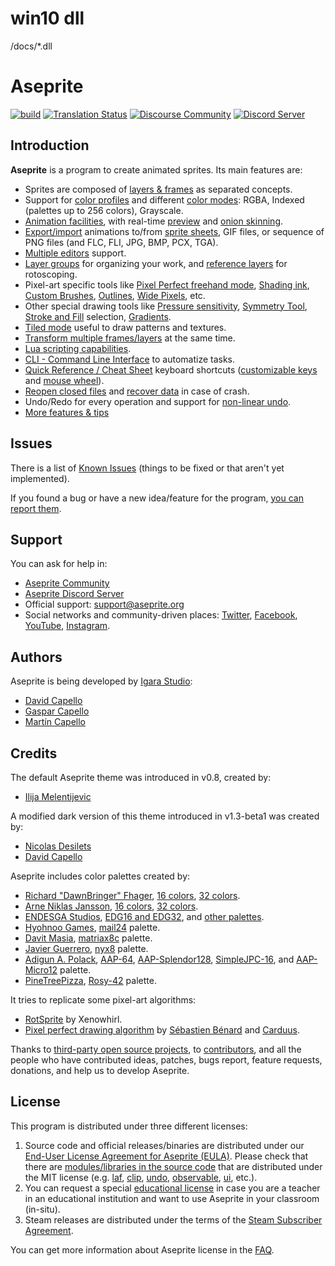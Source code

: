# win10 dll
/docs/*.dll

# Aseprite

[![build](https://github.com/aseprite/aseprite/actions/workflows/build.yml/badge.svg)](https://github.com/aseprite/aseprite/actions/workflows/build.yml)
[![Translation Status](https://hosted.weblate.org/widget/aseprite/aseprite/svg-badge.svg)](https://hosted.weblate.org/engage/aseprite/)
[![Discourse Community](https://img.shields.io/badge/discourse-community-brightgreen.svg?style=flat)](https://community.aseprite.org/)
[![Discord Server](https://discordapp.com/api/guilds/324979738533822464/embed.png)](https://discord.gg/Yb2CeX8)

## Introduction

**Aseprite** is a program to create animated sprites. Its main features are:

* Sprites are composed of [layers &amp; frames](https://www.aseprite.org/docs/timeline/) as separated concepts.
* Support for [color profiles](https://www.aseprite.org/docs/color-profile/) and different [color modes](https://www.aseprite.org/docs/color-mode/): RGBA, Indexed (palettes up to 256 colors), Grayscale.
* [Animation facilities](https://www.aseprite.org/docs/animation/), with real-time [preview](https://www.aseprite.org/docs/preview-window/) and [onion skinning](https://www.aseprite.org/docs/onion-skinning/).
* [Export/import](https://www.aseprite.org/docs/exporting/) animations to/from [sprite sheets](https://www.aseprite.org/docs/sprite-sheet/), GIF files, or sequence of PNG files (and FLC, FLI, JPG, BMP, PCX, TGA).
* [Multiple editors](https://www.aseprite.org/docs/workspace/#drag-and-drop-tabs) support.
* [Layer groups](https://imgur.com/x3OKkGj) for organizing your work, and [reference layers](https://twitter.com/aseprite/status/806889204601016325) for rotoscoping.
* Pixel-art specific tools like [Pixel Perfect freehand mode](https://imgur.com/0fdlNau), [Shading ink](https://www.aseprite.org/docs/shading/), [Custom Brushes](https://twitter.com/aseprite/status/1196883990080344067), [Outlines](https://twitter.com/aseprite/status/1126548469865431041), [Wide Pixels](https://imgur.com/1yZKUcs), etc.
* Other special drawing tools like [Pressure sensitivity](https://twitter.com/aseprite/status/1253770784708886533), [Symmetry Tool](https://twitter.com/aseprite/status/659709226747625472), [Stroke and Fill](https://imgur.com/7JZQ81o) selection, [Gradients](https://twitter.com/aseprite/status/1126549217856622597).
* [Tiled mode](https://youtu.be/G_JeWBaxQIg) useful to draw patterns and textures.
* [Transform multiple frames/layers](https://twitter.com/aseprite/status/1170007034651172866) at the same time.
* [Lua scripting capabilities](https://www.aseprite.org/docs/scripting/).
* [CLI - Command Line Interface](https://www.aseprite.org/docs/cli/) to automatize tasks.
* [Quick Reference / Cheat Sheet](https://www.aseprite.org/quickref/) keyboard shortcuts ([customizable keys](https://imgur.com/rvAUxyF) and [mouse wheel](https://imgur.com/oNqFqVb)).
* [Reopen closed files](https://twitter.com/aseprite/status/1202641475256881153) and [recover data](https://www.aseprite.org/docs/data-recovery/) in case of crash.
* Undo/Redo for every operation and support for [non-linear undo](https://imgur.com/9I42fZK).
* [More features &amp; tips](https://twitter.com/aseprite/status/1124442198651678720)

## Issues

There is a list of
[Known Issues](https://github.com/aseprite/aseprite/issues) (things
to be fixed or that aren't yet implemented).

If you found a bug or have a new idea/feature for the program,
[you can report them](https://github.com/aseprite/aseprite/issues/new).

## Support

You can ask for help in:

* [Aseprite Community](https://community.aseprite.org/)
* [Aseprite Discord Server](https://discord.gg/Yb2CeX8)
* Official support: [support@aseprite.org](mailto:support@aseprite.org)
* Social networks and community-driven places:
  [Twitter](https://twitter.com/aseprite/),
  [Facebook](https://facebook.com/aseprite/),
  [YouTube](https://www.youtube.com/user/aseprite),
  [Instagram](https://www.instagram.com/aseprite/).

## Authors

Aseprite is being developed by [Igara Studio](https://igara.com/):

* [David Capello](https://davidcapello.com/)
* [Gaspar Capello](https://github.com/Gasparoken)
* [Martín Capello](https://github.com/martincapello)

## Credits

The default Aseprite theme was introduced in v0.8, created by:

* [Ilija Melentijevic](https://ilkke.net/)

A modified dark version of this theme introduced in v1.3-beta1 was created by:

* [Nicolas Desilets](https://twitter.com/MapleGecko)
* [David Capello](https://twitter.com/davidcapello)

Aseprite includes color palettes created by:

* [Richard "DawnBringer" Fhager](http://pixeljoint.com/p/23821.htm), [16 colors](http://pixeljoint.com/forum/forum_posts.asp?TID=12795),  [32 colors](http://pixeljoint.com/forum/forum_posts.asp?TID=16247).
* [Arne Niklas Jansson](http://androidarts.com/), [16 colors](http://androidarts.com/palette/16pal.htm), [32 colors](http://wayofthepixel.net/index.php?topic=15824.msg144494).
* [ENDESGA Studios](https://twitter.com/ENDESGA), [EDG16 and EDG32](https://forums.tigsource.com/index.php?topic=46126.msg1279124#msg1279124), and [other palettes](https://twitter.com/ENDESGA/status/865812366931353600).
* [Hyohnoo Games](https://twitter.com/Hyohnoo), [mail24](https://twitter.com/Hyohnoo/status/797472587974639616) palette.
* [Davit Masia](https://twitter.com/DavitMasia), [matriax8c](https://twitter.com/DavitMasia/status/834862452164612096) palette.
* [Javier Guerrero](https://twitter.com/Xavier_Gd), [nyx8](https://twitter.com/Xavier_Gd/status/868519467864686594) palette.
* [Adigun A. Polack](https://twitter.com/adigunpolack), [AAP-64](http://pixeljoint.com/pixelart/119466.htm), [AAP-Splendor128](http://pixeljoint.com/pixelart/120714.htm), [SimpleJPC-16](http://pixeljoint.com/pixelart/119844.htm), and [AAP-Micro12](http://pixeljoint.com/pixelart/121151.htm) palette.
* [PineTreePizza](https://twitter.com/PineTreePizza), [Rosy-42](https://twitter.com/PineTreePizza/status/1006536191955623938) palette.

It tries to replicate some pixel-art algorithms:

* [RotSprite](http://forums.sonicretro.org/index.php?showtopic=8848&st=15&p=159754&#entry159754) by Xenowhirl.
* [Pixel perfect drawing algorithm](https://deepnight.net/blog/tools/pixel-perfect-drawing/) by [Sébastien Bénard](https://twitter.com/deepnightfr) and [Carduus](https://twitter.com/CarduusHimself/status/420554200737935361).

Thanks to [third-party open source projects](docs/LICENSES.md), to
[contributors](https://www.aseprite.org/contributors/), and all the
people who have contributed ideas, patches, bugs report, feature
requests, donations, and help us to develop Aseprite.

## License

This program is distributed under three different licenses:

1. Source code and official releases/binaries are distributed under
   our [End-User License Agreement for Aseprite (EULA)](EULA.txt). Please check
   that there are [modules/libraries in the source code](src/README.md) that
   are distributed under the MIT license
   (e.g. [laf](https://github.com/aseprite/laf),
   [clip](https://github.com/aseprite/clip),
   [undo](https://github.com/aseprite/undo),
   [observable](https://github.com/aseprite/observable),
   [ui](src/ui), etc.).
2. You can request a special
   [educational license](https://www.aseprite.org/faq/#is-there-an-educational-license)
   in case you are a teacher in an educational institution and want to
   use Aseprite in your classroom (in-situ).
3. Steam releases are distributed under the terms of the
   [Steam Subscriber Agreement](http://store.steampowered.com/subscriber_agreement/).

You can get more information about Aseprite license in the
[FAQ](https://www.aseprite.org/faq/#licensing-&-commercial).
